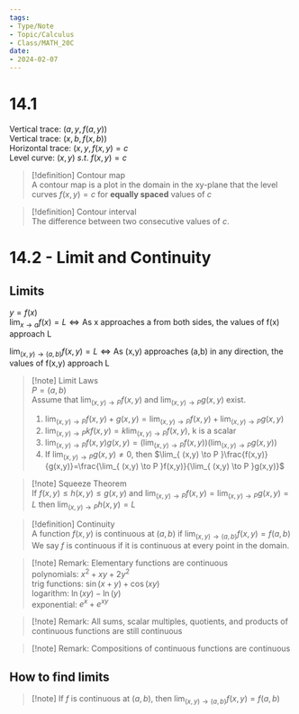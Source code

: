 ```yaml
---
tags:
- Type/Note
- Topic/Calculus
- Class/MATH_20C
date:
- 2024-02-07
---
```

# 14.1  

Vertical trace: $(a,y,f(a,y))$  
Vertical trace: $(x,b,f(x,b))$  
Horizontal trace: $(x,y,f(x,y)=c$  
Level curve: $(x,y)\text{ }s.t.\text{ }f(x,y)=c$  

> [!definition] Contour map  
> A contour map is a plot in the domain in the xy-plane that the level curves $f(x,y)=c$ for **equally spaced** values of $c$  

> [!definition] Contour interval  
> The difference between two consecutive values of $c$.  

# 14.2 - Limit and Continuity  

## Limits  

$y=f(x)$  
$\lim_{ x \to a }f(x)=L\iff \text{As x approaches a from both sides, the values of f(x) approach L}$  

$\lim_{ (x,y) \to (a,b) }f(x,y)=L\iff \text{As (x,y) approaches (a,b) in any direction, the values of f(x,y) approach L}$  

> [!note] Limit Laws  
> $P=(a,b)$  
> Assume that $\lim_{ (x,y) \to P }f(x,y)$ and $\lim_{ (x,y) \to P }g(x,y)$ exist.  
> 1. $\lim_{ (x,y) \to P }f(x,y)+g(x,y)=\lim_{ (x,y) \to P }f(x,y)+\lim_{ (x,y) \to P }g(x,y)$  
> 2. $\lim_{ (x,y) \to P }kf(x,y)=k\lim_{ (x,y) \to P }f(x,y)$, k is a scalar  
> 3. $\lim_{ (x,y) \to P }f(x,y)g(x,y)=(\lim_{ (x,y) \to P }f(x,y))(\lim_{ (x,y) \to P }g(x,y))$  
> 4. If $\lim_{ (x,y) \to P }g(x,y)\neq 0$, then $\lim_{ (x,y) \to P }\frac{f(x,y)}{g(x,y)}=\frac{\lim_{ (x,y) \to P }f(x,y)}{\lim_{ (x,y) \to P }g(x,y)}$  

> [!note] Squeeze Theorem  
> If $f(x,y)\leq h(x,y)\leq g(x,y)$ and $\lim_{ (x,y) \to P }f(x,y)=\lim_{ (x,y) \to P }g(x,y)=L$ then $\lim_{ (x,y) \to P }h(x,y)=L$  

> [!definition] Continuity  
> A function $f(x,y)$ is continuous at $(a,b)$ if $\lim_{ (x,y) \to (a,b) }f(x,y)=f(a,b)$  
> We say $f$ is continuous if it is continuous at every point in the domain.  

> [!note] Remark: Elementary functions are continuous  
> polynomials: $x^2+xy+2y^2$  
> trig functions: $\sin(x+y)+\cos(xy)$  
> logarithm: $\ln(xy)-\ln(y)$  
> exponential: $e^x+e^{xy}$  

> [!note] Remark: All sums, scalar multiples, quotients, and products of continuous functions are still continuous  

> [!note] Remark: Compositions of continuous functions are continuous  

## How to find limits  

> [!note] If $f$ is continuous at $(a,b)$, then $\lim_{ (x,y) \to (a,b) }f(x,y)=f(a,b)$  
